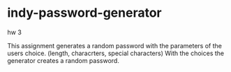 # indy-password-generator
hw 3

This assignment generates a random password with the parameters of the users choice. (length, characrters, special characters) With the choices the generator creates a random password.